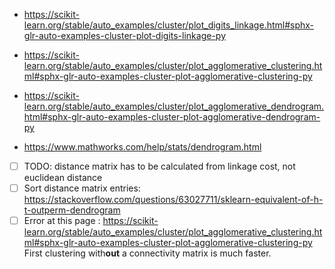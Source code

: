 
* https://scikit-learn.org/stable/auto_examples/cluster/plot_digits_linkage.html#sphx-glr-auto-examples-cluster-plot-digits-linkage-py

* https://scikit-learn.org/stable/auto_examples/cluster/plot_agglomerative_clustering.html#sphx-glr-auto-examples-cluster-plot-agglomerative-clustering-py

* https://scikit-learn.org/stable/auto_examples/cluster/plot_agglomerative_dendrogram.html#sphx-glr-auto-examples-cluster-plot-agglomerative-dendrogram-py

* https://www.mathworks.com/help/stats/dendrogram.html



- [ ] TODO: distance matrix has to be calculated from linkage cost, not euclidean distance
- [ ] Sort distance matrix entries: https://stackoverflow.com/questions/63027711/sklearn-equivalent-of-h-t-outperm-dendrogram
- [ ] Error at this page : https://scikit-learn.org/stable/auto_examples/cluster/plot_agglomerative_clustering.html#sphx-glr-auto-examples-cluster-plot-agglomerative-clustering-py  First clustering with**out** a connectivity matrix is much faster.